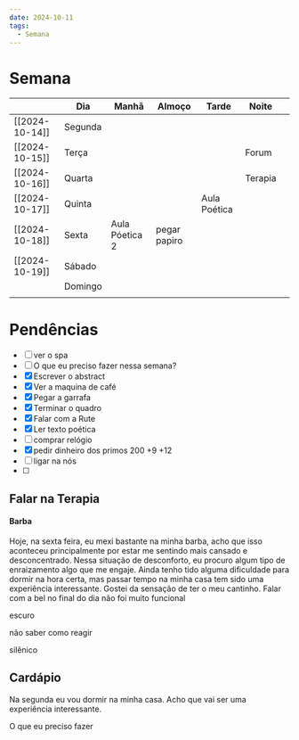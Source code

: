 ```yaml
---
date: 2024-10-11
tags:
  - Semana
---
```

# Semana
|                | **Dia** | Manhã          | Almoço       | Tarde        | Noite   |     |
| -------------- | ------- | -------------- | ------------ | ------------ | ------- | --- |
| [[2024-10-14]] | Segunda |                |              |              |         |     |
| [[2024-10-15]] | Terça   |                |              |              | Forum   |     |
| [[2024-10-16]] | Quarta  |                |              |              | Terapia |     |
| [[2024-10-17]] | Quinta  |                |              | Aula Poética |         |     |
| [[2024-10-18]] | Sexta   | Aula Póetica 2 | pegar papiro |              |         |     |
| [[2024-10-19]] | Sábado  |                |              |              |         |     |
|                | Domingo |                |              |              |         |     |
|                |         |                |              |              |         |     |

# Pendências
- [ ] ver o spa
- [ ] O que eu preciso fazer nessa semana?
- [x] Escrever o abstract
- [x] Ver a maquina de café
- [x] Pegar a garrafa
- [x] Terminar o quadro
- [x] Falar com a Rute
- [x] Ler texto poética
- [ ] comprar relógio
- [x] pedir dinheiro dos primos 200 +9 +12
- [ ] ligar na nós
- [ ] 

## Falar na Terapia
#### Barba
Hoje, na sexta feira, eu mexi bastante na minha barba, acho que isso aconteceu principalmente por estar me sentindo mais cansado e desconcentrado. Nessa situação de desconforto, eu procuro algum tipo de enraizamento algo que me engaje. 
Ainda tenho tido alguma dificuldade para dormir na hora certa, mas passar tempo na minha casa tem sido uma experiência interessante. Gostei da sensação de ter o meu cantinho. 
Falar com a bel no final do dia não foi muito funcional

escuro

não saber como reagir

silênico
## Cardápio


Na segunda eu vou dormir na minha casa. Acho que vai ser uma experiência interessante.

O que eu preciso fazer 